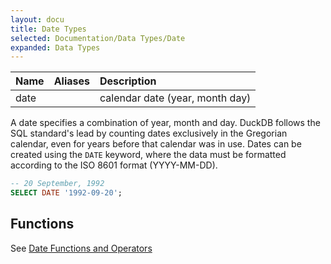 ```yaml
---
layout: docu
title: Date Types
selected: Documentation/Data Types/Date
expanded: Data Types
---
```

| Name | Aliases | Description |
|:---|:---|:---|
| date |   | calendar date (year, month day) |

A date specifies a combination of year, month and day. DuckDB follows the SQL standard's lead by counting dates exclusively in the Gregorian calendar, even for years before that calendar was in use. Dates can be created using the `DATE` keyword, where the data must be formatted according to the ISO 8601 format (YYYY-MM-DD).

```sql
-- 20 September, 1992
SELECT DATE '1992-09-20';
```

## Functions
See [Date Functions and Operators](/docs/sql/functions/date)
